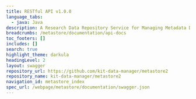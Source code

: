 ```yaml
---
title: RESTful API v1.0.0
language_tabs:
  - java: Java 
description: A Research Data Repository Service for Managing Metadata Documents based on JSON or XML.
breadcrumbs: /metastore/documentation/api-docs
toc_footers: []
includes: []
search: true
highlight_theme: darkula
headingLevel: 2
layout: swagger
repository_url: https://github.com/kit-data-manager/metastore2
repository_name: kit-data-manager/metastore2
navigation_id: metastore_index 
spec_url: /webpage/metastore/documentation/swagger.json
---
```

